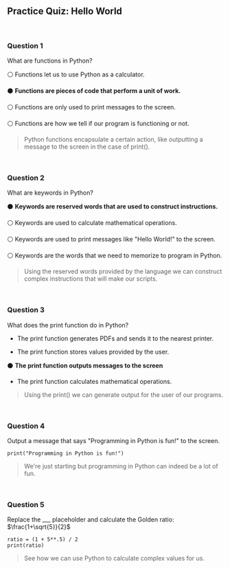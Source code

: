 ## Practice Quiz: Hello World

<br>

### Question 1

What are functions in Python?

⚪ Functions let us to use Python as a calculator.
 
⚫ **Functions are pieces of code that perform a unit of work.**
 
⚪ Functions are only used to print messages to the screen.

⚪ Functions are how we tell if our program is functioning or not.


> Python functions encapsulate a certain action, like outputting a message to the screen in the case of print().

<br>

### Question 2

What are keywords in Python?

⚫ **Keywords are reserved words that are used to construct instructions.**

⚪ Keywords are used to calculate mathematical operations.
 
⚪ Keywords are used to print messages like "Hello World!" to the screen.

⚪ Keywords are the words that we need to memorize to program in Python.

> Using the reserved words provided by the language we can construct complex instructions that will make our scripts.

<br>

### Question 3

What does the print function do in Python?

* The print function generates PDFs and sends it to the nearest printer.
 
* The print function stores values provided by the user.
 
⚫ **The print function outputs messages to the screen**
 
* The print function calculates mathematical operations.

> Using the print() we can generate output for the user of our programs.

<br>

### Question 4

Output a message that says "Programming in Python is fun!" to the screen.

```
print("Programming in Python is fun!")
```

> We're just starting but programming in Python can indeed be a lot of fun.

<br>

### Question 5

Replace the ___ placeholder and calculate the Golden ratio: $\frac{1+\sqrt{5}}{2}$

```
ratio = (1 + 5**.5) / 2
print(ratio)
```

> See how we can use Python to calculate complex values for us.
